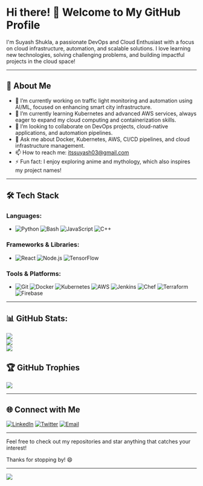 # Hi there! 👋 Welcome to My GitHub Profile

I'm Suyash Shukla,  a passionate DevOps and Cloud Enthusiast with a focus on cloud infrastructure, automation, and scalable solutions. I love learning new technologies, solving challenging problems, and building impactful projects in the cloud space!

---

## 🚀 About Me
- 🔭  I’m currently working on traffic light monitoring and automation using AI/ML, focused on enhancing smart city infrastructure.
- 🌱 I’m currently learning Kubernetes and advanced AWS services, always eager to expand my cloud computing and containerization skills.
- 👯 I’m looking to collaborate on DevOps projects, cloud-native applications, and automation pipelines.
- 💬 Ask me about Docker, Kubernetes, AWS, CI/CD pipelines, and cloud infrastructure management.
- 📫 How to reach me: itssuyash03@gmail.com
- ⚡ Fun fact:  I enjoy exploring anime and mythology, which also inspires my project names!

---

## 🛠️ Tech Stack

### Languages:
- ![Python](https://img.shields.io/badge/-Python-3776AB?logo=python&logoColor=white&style=flat)  ![Bash](https://img.shields.io/badge/-Bash-4EAA25?logo=gnu-bash&logoColor=white&style=flat)  ![JavaScript](https://img.shields.io/badge/-JavaScript-F7DF1E?logo=javascript&logoColor=black&style=flat)  ![C++](https://img.shields.io/badge/-C++-00599C?logo=cplusplus&logoColor=white&style=flat)

### Frameworks & Libraries:
- ![React](https://img.shields.io/badge/-React-61DAFB?logo=react&logoColor=black&style=flat)  ![Node.js](https://img.shields.io/badge/-Node.js-339933?logo=node.js&logoColor=white&style=flat)  ![TensorFlow](https://img.shields.io/badge/-TensorFlow-FF6F00?logo=tensorflow&logoColor=white&style=flat)


### Tools & Platforms:
- ![Git](https://img.shields.io/badge/-Git-F05032?logo=git&logoColor=white&style=flat)  ![Docker](https://img.shields.io/badge/-Docker-2496ED?logo=docker&logoColor=white&style=flat)  ![Kubernetes](https://img.shields.io/badge/-Kubernetes-326CE5?logo=kubernetes&logoColor=white&style=flat)  ![AWS](https://img.shields.io/badge/-AWS-232F3E?logo=amazonaws&logoColor=white&style=flat)  ![Jenkins](https://img.shields.io/badge/-Jenkins-D24939?logo=jenkins&logoColor=white&style=flat)  ![Chef](https://img.shields.io/badge/-Chef-F09820?logo=chef&logoColor=white&style=flat)  ![Terraform](https://img.shields.io/badge/-Terraform-623CE4?logo=terraform&logoColor=white&style=flat)  ![Firebase](https://img.shields.io/badge/firebase-%23039BE5.svg?style=for-the-badge&logo=firebase)

---

## 📊 GitHub Stats:
![](https://github-readme-stats.vercel.app/api?username=its-ss&theme=nightowl&hide_border=false&include_all_commits=true&count_private=true)<br/>
![](https://github-readme-streak-stats.herokuapp.com/?user=its-ss&theme=nightowl&hide_border=false)<br/>
![](https://github-readme-stats.vercel.app/api/top-langs/?username=its-ss&theme=nightowl&hide_border=false&include_all_commits=true&count_private=true&layout=compact)

## 🏆 GitHub Trophies
![](https://github-profile-trophy.vercel.app/?username=its-ss&theme=radical&no-frame=false&no-bg=false&margin-w=4)



---

## 🌐 Connect with Me
[![LinkedIn](https://img.shields.io/badge/-LinkedIn-0A66C2?logo=linkedin&logoColor=white&style=flat)](https://www.linkedin.com/in/suyashshukla7/)
[![Twitter](https://img.shields.io/badge/-Twitter-1DA1F2?logo=twitter&logoColor=white&style=flat)](https://twitter.com/YourTwitterProfile)
[![Email](https://img.shields.io/badge/-Email-D14836?logo=gmail&logoColor=white&style=flat)](mailto:itssuyash7@gmail.com)

---

Feel free to check out my repositories and star anything that catches your interest!

Thanks for stopping by! 😄

---
[![](https://visitcount.itsvg.in/api?id=NeuronX28&icon=0&color=0)](https://visitcount.itsvg.in)
